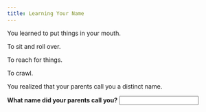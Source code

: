 ```yaml
---
title: Learning Your Name
---
```


You learned to put things in your mouth. <Add stat="CHA"></Add>

To sit and roll over. <Add stat="STR"></Add>

To reach for things. <Add stat="DEX"></Add>

To crawl. <Add stat="SPD"></Add>

You realized that your parents call you a distinct name.


**What name did your parents call you?**
<Input type="name"></Input>
